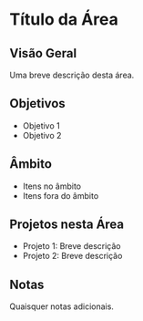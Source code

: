 # Título da Área

## Visão Geral
Uma breve descrição desta área.

## Objetivos
- Objetivo 1
- Objetivo 2

## Âmbito
- Itens no âmbito
- Itens fora do âmbito

## Projetos nesta Área
- Projeto 1: Breve descrição
- Projeto 2: Breve descrição

## Notas
Quaisquer notas adicionais.